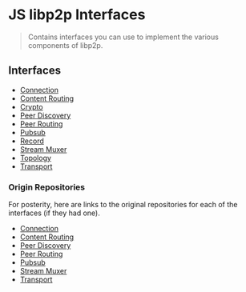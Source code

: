 # JS libp2p Interfaces

> Contains interfaces you can use to implement the various components of libp2p.

## Interfaces

- [Connection](./src/connection)
- [Content Routing](./src/content-routing)
- [Crypto](./src/crypto)
- [Peer Discovery](./src/peer-discovery)
- [Peer Routing](./src/peer-routing)
- [Pubsub](./src/pubsub)
- [Record](./src/record)
- [Stream Muxer](./src/stream-muxer)
- [Topology](./src/topology)
- [Transport](./src/transport)

### Origin Repositories

For posterity, here are links to the original repositories for each of the interfaces (if they had one).

- [Connection](https://github.com/libp2p/interface-connection)
- [Content Routing](https://github.com/libp2p/interface-content-routing)
- [Peer Discovery](https://github.com/libp2p/interface-peer-discovery)
- [Peer Routing](https://github.com/libp2p/interface-peer-routing)
- [Pubsub](https://github.com/libp2p/js-libp2p-pubsub)
- [Stream Muxer](https://github.com/libp2p/interface-stream-muxer)
- [Transport](https://github.com/libp2p/interface-transport)

